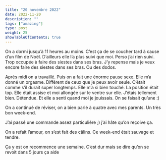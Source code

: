 ```yaml
---
title: "20 novembre 2022"
date: 2022-11-20
description: ""
tags: ["amazing"]
type: post
weight: 25
showTableOfContents: true
---
```


On a dormi jusqu’à 11 heures au moins. C’est ça de se coucher tard à cause d’un film de Noël. D’ailleurs elle l’a plus suivi que moi. Perso j’ai rien suivi. Trop occupée à faire des siestes dans ses bras. J’y repense mais je veux encore faire des siestes dans ses bras. Ou des dodos.

Après midi on a travaillé. Puis on a fait une énorme pause sexe. Elle m’a donné un orgasme. Différent de ceux que je peux avoir seule. C’était comme s’il durait super longtemps. Elle m’a si bien touché. La position était top. Elle était assise et moi allongée sur le ventre sur elle. J’étais tellement bien. Détendue. Et elle a senti quand moi je jouissais. On se faisait qu’une :)

On a continué de réviser, on a bien parlé à quatre avec mes parents. Un très bon week-end.

J’ai passé une commande assez particulière ;) j’ai hâte qu’on reçoive ça.

On a refait l’amour, on s’est fait des câlins. Ce week-end était sauvage et tendre.

Ça y est on recommence une semaine. C’est dur mais se dire qu’on se revoit dans 5 jours ça aide